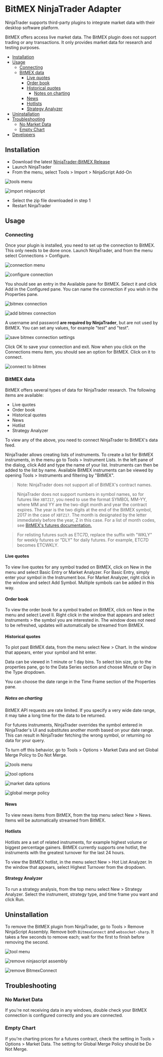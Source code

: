 ﻿# BitMEX NinjaTrader Adapter

NinjaTrader supports third-party plugins to integrate market data with their desktop software
platform.

BitMEX offers access live market data. The BitMEX plugin does not support trading or any
transactions. It only provides market data for research and testing purposes.

- [Installation](#installation)
- [Usage](#usage)
  * [Connecting](#connecting)
  * [BitMEX data](#bitmex-data)
    + [Live quotes](#live-quotes)
    + [Order book](#order-book)
    + [Historical quotes](#historical-quotes)
      - [Notes on charting](#notes-on-charting)
    + [News](#news)
    + [Hotlists](#hotlists)
    + [Strategy Analyzer](#strategy-analyzer)
- [Uninstallation](#uninstallation)
- [Troubleshooting](#troubleshooting)
  * [No Market Data](#no-market-data)
  * [Empty Chart](#empty-chart)
- [Developers](#developers)

## Installation
- Download the latest [NinjaTrader-BitMEX Release](https://github.com/BitMEX/ninjatrader-bitmex/releases)
- Launch NinjaTrader
- From the menu, select Tools > Import > NinjaScript Add-On

![tools menu](screenshots/install_1.png)

![import ninjascript](screenshots/install_2.png)

- Select the zip file downloaded in step 1
- Restart NinjaTrader


## Usage

### Connecting
Once your plugin is installed, you need to set up the connection to BitMEX. This only needs to be
done once. Launch NinjaTrader, and from the menu select Connections > Configure.

![connection menu](screenshots/connect_1.png)

![configure connection](screenshots/connect_2.png)

You should see an entry in the Available pane for BitMEX. Select it and click Add in the
Configured pane. You can name the connection if you wish in the Properties pane.

![bitmex connection](screenshots/connect_3.png)

![add bitmex connection](screenshots/connect_4.png)

A username and password **are required by NinjaTrader**, but are not used by BitMEX. You can set any
values, for example "test" and "test".

![save bitmex connection settings](screenshots/connect_5.png)

Click OK to save your connection and exit. Now when you click on the Connections menu item, you
should see an option for BitMEX. Click on it to connect.

![connect to bitmex](screenshots/connect_6.png)

### BitMEX data
BitMEX offers several types of data for NinjaTrader research. The following items are available:

- Live quotes
- Order book
- Historical quotes
- News
- Hotlist
- Strategy Analyzer

To view any of the above, you need to connect NinjaTrader to BitMEX's data feed.

NinjaTrader allows creating lists of instruments. To create a list for BitMEX instruments,
in the menu go to Tools > Instrument Lists. In the left pane of the dialog, click Add and type
the name of your list. Instruments can then be added to the list by name. Available BitMEX
instruments can be viewed by opening Tools > Instruments and filtering by "BitMEX".

> Note: NinjaTrader does not support all of BitMEX's contract names.

> NinjaTrader does not support numbers in symbol names, so for futures like `XBTZ17`, you
need to use the format SYMBOL MM-YY, where MM and YY are the two-digit month and year the
contract expires. The year is the two digits at the end of the BitMEX symbol, 2017 in the case of
`XBTZ17`. The month is designated by the letter immediately before the year, Z in this case. For
a list of month codes, see [BitMEX's futures documentation.](https://www.bitmex.com/app/futuresGuideExamples#Futures-Month-Codes)

> For relisting futures such as ETC7D, replace the suffix with "WKLY" for weekly futures or "DLY"
for daily futures. For example, ETC7D becomes ETCWKLY.

#### Live quotes
To view live quotes for any symbol traded on BitMEX, click on New in the menu and select Basic
Entry or Market Analyzer. For Basic Entry, simply enter your symbol in the Instrument box. For
Market Analyzer, right click in the window and select Add Symbol. Multiple symbols can be added
in this way.

#### Order book
To view the order book for a symbol traded on BitMEX, click on New in the menu and select
Level II. Right click in the window that appears and select Instruments > the symbol you are
interested in. The window does not need to be refreshed, updates will automatically be streamed
from BitMEX.

#### Historical quotes
To plot past BitMEX data, from the menu select New > Chart. In the window that appears, enter
your symbol and hit enter.

Data can be viewed in 1 minute or 1 day bins. To select bin size, go to the properties pane,
go to the Data Series section and choose Minute or Day in the Type dropdown.

You can choose the date range in the Time Frame section of the Properties pane.

##### Notes on charting
BitMEX API requests are rate limited. If you specify a very wide date range, it may take a long time for the data to be returned.

For futures instruments, NinjaTrader overrides the symbol entered in NinjaTrader's UI and
substitutes another month based on your date range. This can result in NinjaTrader fetching the
wrong symbol, or returning no data for your query.

To turn off this behavior, go to Tools > Options > Market Data and set Global Merge Policy to Do
Not Merge.

![tools menu](screenshots/chart_1.png)

![tool options](screenshots/chart_2.png)

![market data options](screenshots/chart_3.png)

![global merge policy](screenshots/chart_4.png)

#### News
To view news items from BitMEX, from the top menu select New > News. Items will be automatically
streamed from BitMEX.

#### Hotlists
Hotlists are a set of related instruments, for example highest volume or biggest percentage
gainers. BitMEX currently supports one hotlist, the instruments with the greatest turnover for the
last 24 hours.

To view the BitMEX hotlist, in the menu select New > Hot List Analyzer. In the window that appears,
select Highest Turnover from the dropdown.

#### Strategy Analyzer
To run a strategy analysis, from the top menu select New > Strategy Analyzer. Select the instrument,
strategy type, and time frame you want and click Run.


## Uninstallation

To remove the BitMEX plugin from NinjaTrader, go to Tools > Remove NinjaScript Assembly.
Remove both `BitmexConnect` and `websocket-sharp`. It takes a few seconds to remove each;
wait for the first to finish before removing the second.

![tool menu](screenshots/uninstall_1.png)

![remove ninjascript assembly](screenshots/uninstall_2.png)

![remove BitmexConnect](screenshots/uninstall_3.png)


## Troubleshooting

### No Market Data
If you're not receiving data in any windows, double check your BitMEX connection is configured
correctly and you are connected.

### Empty Chart
If you're charting prices for a futures contract, check the setting in Tools > Options >
Market Data. The setting for Global Merge Policy should be Do Not Merge.
